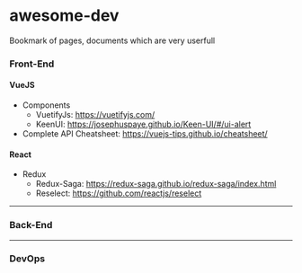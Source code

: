 # awesome-dev
Bookmark of pages, documents which are very userfull

### Front-End

#### VueJS
* Components
  * VuetifyJs: https://vuetifyjs.com/
  * KeenUI: https://josephuspaye.github.io/Keen-UI/#/ui-alert
* Complete API Cheatsheet: https://vuejs-tips.github.io/cheatsheet/

#### React
* Redux
  * Redux-Saga: https://redux-saga.github.io/redux-saga/index.html
  * Reselect: https://github.com/reactjs/reselect
  
***

### Back-End

***

### DevOps
